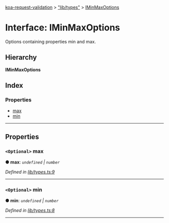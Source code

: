 [koa-request-validation](../README.md) > ["lib/types"](../modules/_lib_types_.md) > [IMinMaxOptions](../interfaces/_lib_types_.iminmaxoptions.md)

# Interface: IMinMaxOptions

Options containing properties min and max.

## Hierarchy

**IMinMaxOptions**

## Index

### Properties

* [max](_lib_types_.iminmaxoptions.md#max)
* [min](_lib_types_.iminmaxoptions.md#min)

---

## Properties

<a id="max"></a>

### `<Optional>` max

**● max**: *`undefined` \| `number`*

*Defined in [lib/types.ts:9](https://github.com/ppeerttu/koa-request-validation/blob/a5664aa/src/lib/types.ts#L9)*

___
<a id="min"></a>

### `<Optional>` min

**● min**: *`undefined` \| `number`*

*Defined in [lib/types.ts:8](https://github.com/ppeerttu/koa-request-validation/blob/a5664aa/src/lib/types.ts#L8)*

___

